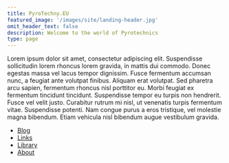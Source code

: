 ```yaml
---
title: PyroTechny.EU
featured_image: '/images/site/landing-header.jpg'
omit_header_text: false 
description: Welcome to the world of Pyrotechnics
type: page
---
```


Lorem ipsum dolor sit amet, consectetur adipiscing elit. Suspendisse sollicitudin lorem rhoncus lorem gravida, in mattis dui commodo. Donec egestas massa vel lacus tempor dignissim. Fusce fermentum accumsan nunc, a feugiat ante volutpat finibus. Aliquam erat volutpat. Sed pharetra arcu sapien, fermentum rhoncus nisl porttitor eu. Morbi feugiat ex fermentum tincidunt tincidunt. Suspendisse tempor eu turpis non hendrerit. Fusce vel velit justo. Curabitur rutrum mi nisl, ut venenatis turpis fermentum vitae. Suspendisse potenti. Nam congue purus a eros tristique, vel molestie magna bibendum. Etiam vehicula nisl bibendum augue vestibulum gravida.

- [Blog](/blog/)
- [Links](/links/)
- [Library](/library/)
- [About](/about/)
